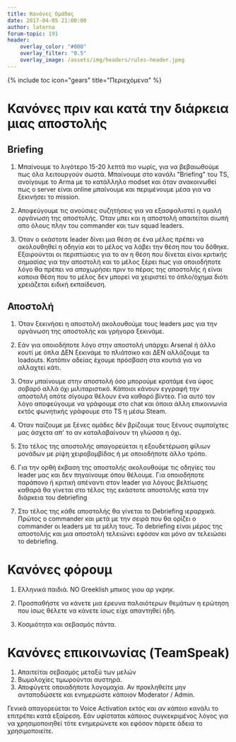 ```yaml
---
title: Κανόνες Ομάδας
date: 2017-04-05 21:00:00
author: laterna
forum-topic: 191
header:
    overlay_color: "#000"
    overlay_filter: "0.5"
    overlay_image: /assets/img/headers/rules-header.jpeg
---
```


{% include toc icon="gears" title="Περιεχόμενα" %}

# Κανόνες πριν και κατά την διάρκεια μιας αποστολής

## Briefing

1. Μπαίνουμε το λιγότερο 15-20 λεπτά πιο νωρίς, για να βεβαιωθούμε πως όλα λειτουργούν σωστά. Μπαίνουμε στο κανάλι "Briefing" του TS, ανοίγουμε το Arma με το κατάλληλο modset και όταν ανακοινωθεί πως ο server είναι online μπαίνουμε και περιμένουμε μέσα για να ξεκινήσει το mission.

1. Αποφεύγουμε τις ανούσιες συζητήσεις για να εξασφαλιστεί η ομαλή οργάνωση της αποστολής. Όταν μπει και η αποστολή απαιτείται σιωπή απο όλους πλην του commander και των squad leaders.

1. Όταν ο εκάστοτε leader δίνει μια θέση σε ένα μέλος πρέπει να ακολουθηθεί η οδηγία και το μέλος να λάβει την θέση που του δόθηκε. Εξαιρούνται οι περιπτώσεις για το αν η θέση που δίνεται είναι κριτικής σημασίας για την αποστολή και το μέλος ξέρει πως για οποιοδήποτε λόγο θα πρέπει να αποχωρήσει πριν το πέρας της αποστολής ή είναι καποια θέση που το μέλος δεν μπορεί να χειριστεί το όπλο/όχημα διότι χρειάζεται ειδική εκπαίδευση.

## Αποστολή

1. Όταν ξεκινήσει η αποστολή ακολουθούμε τους leaders μας για την οργάνωση της αποστολής και γρήγορα ξεκινάμε.

1. Εάν για οποιοδήποτε λόγο στην αποστολή υπάρχει Arsenal ή άλλο κουτί με όπλα ΔΕΝ ξεκινάμε το πλιάτσικο και ΔΕΝ αλλάζουμε τα loadouts. Κατόπιν αδείας έχουμε πρόσβαση στα κουτιά για να αλλαχτεί κάτι.

1. Οταν μπαίνουμε στην αποστολή όσο μπορούμε κρατάμε ένα ύφος σοβαρό αλλά όχι μιλιταριστικό. Κάποιοι κάνουν εγγραφή την αποστολή οπότε σίγουρα θέλουν ένα καθαρό βίντεο. Για αυτό τον λόγο αποφεύγουμε να γράφουμε στο chat και όποια άλλη επικοινωνία εκτός φωνητικής γράφουμε στο TS η μέσω Steam.

1. Όταν παίζουμε με ξένες ομάδες δέν βρίζουμε τους ξένους συμπαίχτες μας άσχετα απ' το αν καταλαβαίνουν τη γλώσσα η όχι.

1. Στο τέλος της αποστολής απαγορεύεται η εξουδετέρωση φίλιων μονάδων με ρίψη χειροβομβίδας ή με οποιοδήποτε άλλο τρόπο.

1. Για την ορθή έκβαση της αποστολής ακολουθούμε τις οδηγίες του leader μας και δεν πηγαίνουμε όπου θέλουμε. Για οποιοδήποτε παράπονο ή κριτική απέναντι στον leader για λόγους βελτίωσης καθαρά θα γίνεται στο τέλος της εκάστοτε αποστολής κατα την διάρκεια του debriefing

1. Στο τέλος της κάθε αποστολής θα γίνεται το Debriefing ιεραρχικά. Πρώτος ο commander και μετά με την σειρά που θα ορίζει ο commander οι leaders με τα μέλη τους. Το debriefing είναι μέρος της αποστολής και μια αποστολή τελειώνει εφόσον και μόνο αν τελειώσει το debriefing.

# Κανόνες φόρουμ

1. Ελληνικά παιδιά. NO Greeklish μπικος γιου αρ γκρηκ.

1. Προσπαθήστε να κάνετε μια έρευνα παλαιότερων θεμάτων η ερώτηση που ίσως θέλετε να κάνετε ίσως είχε απαντηθεί ήδη.

1. Κοσμιότητα και σεβασμός πάντα.

# Κανόνες επικοινωνίας (TeamSpeak)

1. Απαιτείται σεβασμός μεταξύ των μελών
1. Βωμολοχίες τιμωρούνται αυστηρά.
1. Αποφύγετε οποιαδήποτε λογομαχία. Αν προκληθείτε μην ανταποδώσετε και ενημερώστε κάποιον Moderator / Admin.

Γενικά απαγορεύεται το Voice Activation εκτός και αν κάποιο κανάλι το επιτρέπει κατά εξαίρεση. Εάν υφίσταται κάποιος συγκεκριμένος λόγος για να χρησιμοποιηθεί τότε ενημερώνετε και εφόσον πάρετε άδεια το χρησιμοποιείτε.
